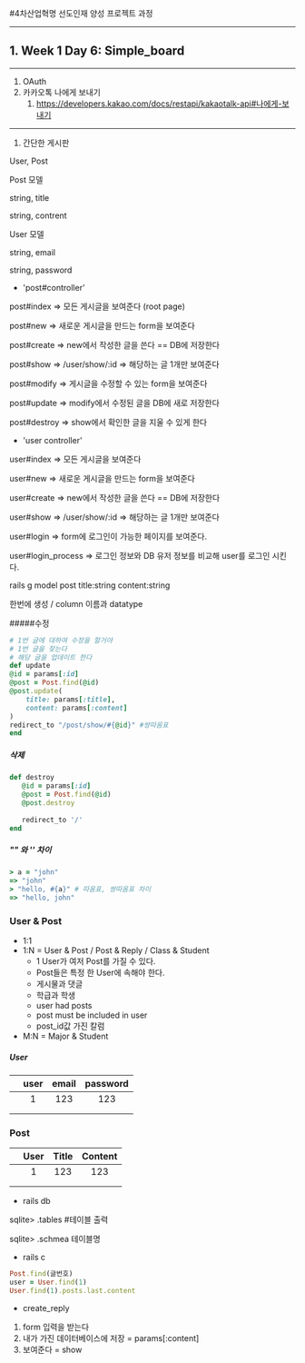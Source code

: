 

#4차산업혁명 선도인재 양성 프로젝트 과정

---
## 1. Week 1 Day 6: Simple_board

***



1. OAuth
2. 카카오톡 나에게 보내기
   1. https://developers.kakao.com/docs/restapi/kakaotalk-api#나에게-보내기

***



1. 간단한 게시판

User, Post



Post 모델

string, title

string, contrent



User 모델

string, email

string, password



+ 'post#controller'

post#index => 모든 게시글을 보여준다 (root page)

post#new => 새로운 게시글을 만드는 form을 보여준다

post#create => new에서 작성한 글을 쓴다 == DB에 저장한다

post#show => /user/show/:id => 해당하는 글 1개만 보여준다

post#modify => 게시글을 수정할 수 있는 form을 보여준다

post#update => modify에서 수정된 글을 DB에 새로 저장한다

post#destroy => show에서 확인한 글을 지울 수 있게 한다



+ 'user controller'

user#index => 모든 게시글을 보여준다

user#new => 새로운 게시글을 만드는 form을 보여준다

user#create => new에서 작성한 글을 쓴다 == DB에 저장한다

user#show => /user/show/:id => 해당하는 글 1개만 보여준다

user#login => form에 로그인이 가능한 페이지를 보여준다.

user#login_process => 로그인 정보와 DB 유저 정보를 비교해 user를 로그인 시킨다.



rails g model post title:string content:string 

한번에 생성 / column 이름과 datatype



#####수정 

```ruby
# 1번 글에 대하여 수정을 할거야
# 1번 글을 찾는다
# 해당 글을 업데이트 한다
def update
@id = params[:id]
@post = Post.find(@id)
@post.update(
	title: params[:title],
    content: params[:content]
)
redirect_to "/post/show/#{@id}" #쌍따옴표
end
```


##### 삭제

 ```ruby
def destroy
	@id = params[:id]
    @post = Post.find(@id)
    @post.destroy
    
    redirect_to '/'
end
 ```



##### "" 와 '' 차이

```ruby
> a = "john"
=> "john"
> "hello, #{a}" # 따옴표, 쌍따옴표 차이
=> "hello, john"
```



### User & Post

+ 1:1
+ 1:N = User & Post / Post & Reply / Class & Student 
  - 1 User가 여저 Post를 가질 수 있다.
  - Post들은 특정 한 User에 속해야 한다.
  - 게시물과 댓글
  - 학급과 학생
  - user had posts
  - post must be included in user
  - post_id값 가진 칼럼
+ M:N = Major & Student



##### User

|      | user | email | password |
| ---- | :--: | :---: | :------: |
|      |  1   |  123  |   123    |
|      |      |       |          |
|      |      |       |          |

 

### Post

|      | User | Title | Content |
| ---- | :--: | :---: | :-----: |
|      |  1   |  123  |   123   |
|      |      |       |         |
|      |      |       |         |



- rails db

sqlite> .tables #테이블 출력

sqlite> .schmea 테이블명



+ rails c

```ruby
Post.find(글번호)
user = User.find(1)
User.find(1).posts.last.content
```



+ create_reply

1. form 입력을 받는다
2. 내가 가진 데이터베이스에 저장 = params[:content]
3. 보여준다 = show